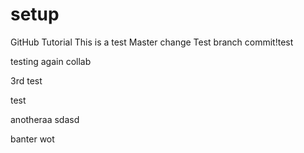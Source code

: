 # setup
GitHub Tutorial
This is a test
Master  change
Test branch commit!test

testing again collab

3rd test


test

anotheraa
sdasd

banter wot